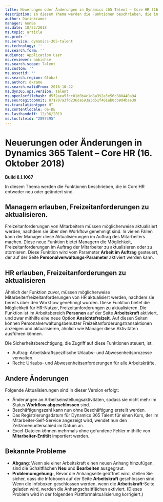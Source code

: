 ```yaml
---
title: Neuerungen oder Änderungen in Dynamics 365 Talent – Core HR (16. Oktober 2018)
description: In diesem Thema werden die Funktionen beschrieben, die in Microsoft Dynamics 365 Talent – Core HR entweder neu oder geändert sind.
author: Darinkramer
manager: AnnBe
ms.date: 10/22/2018
ms.topic: article
ms.prod: ''
ms.service: dynamics-365-talent
ms.technology: ''
ms.search.form: ''
audience: Application User
ms.reviewer: anbichse
ms.search.scope: Talent
ms.custom: ''
ms.assetid: ''
ms.search.region: Global
ms.author: dkrame
ms.search.validFrom: 2018-10-22
ms.dyn365.ops.version: Talent
ms.openlocfilehash: d5f2aea5fcc81d0b4c1d8a392a3e56c888440a94
ms.sourcegitcommit: 871707a3fd236da693a3d51f401eb0cb9d4bae39
ms.translationtype: HT
ms.contentlocale: de-DE
ms.lasthandoff: 12/06/2019
ms.locfileid: "2897395"
---
```

# <a name="whats-new-or-changed-in-dynamics-365-talent---core-hr-october-16-2018"></a>Neuerungen oder Änderungen in Dynamics 365 Talent – Core HR (16. Oktober 2018)

**Build 8.1.1067**

In diesem Thema werden die Funktionen beschrieben, die in Core HR entweder neu oder geändert sind.

## <a name="allow-managers-to-update-time-off-requests"></a>Managern erlauben, Freizeitanforderungen zu aktualisieren.

Freizeitanforderungen von Mitarbeitern müssen möglicherweise aktualisiert werden, nachdem sie über den Workflow genehmigt sind. In vielen Fällen kann der Manager diese Aktualisierungen im Auftrag des Mitarbeiters machen. Diese neue Funktion bietet Managern die Möglichkeit, Freizeitanforderungen im Auftrag der Mitarbeiter zu aktualisieren oder zu stornieren. Diese Funktion wird vom Parameter **Arbeit im Auftrag** gesteuert, der auf der Seite **Personalverwaltungs-Parameter** aktiviert werden kann. 
 
## <a name="allow-hr-to-update-time-off-requests"></a>HR erlauben, Freizeitanforderungen zu aktualisieren

Ähnlich der Funktion zuvor, müssen möglicherweise Mitarbeiterfreizeitanforderungen von HR aktualisiert werden, nachdem sie bereits über den Workflow genehmigt wurden. Diese Funktion bietet die Möglichkeit für HR-Nutzer, Freizeitanforderungen zu aktualisieren. Die Funktion ist im Arbeitsbereich **Personen** auf der Seite **Arbeitskraft** aktiviert, und zwar mithilfe eine neue Option **Ansichtsfreizeit**. Auf diesen Seiten können Personalverwaltungsbenutzer Freizeitanforderungstransaktionen anzeigen und aktualisieren, ähnlich wie Manager diese Aktivitäten ausführen können.

Die Sicherheitsberechtigung, die Zugriff auf diese Funktionen steuert, ist:
- Auftrag: Arbeitskraftspezifische Urlaubs- und Abwesenheitsprozesse verwalten.
- Recht: Urlaubs- und Abwesenheitsanforderungen für alle Arbeitskräfte.

## <a name="other-changes"></a>Andere Änderungen
Folgende Aktualisierungen sind in dieser Version erfolgt:
- Änderungen an Arbeitseinstellungsaktivitäten, sodass sie nicht mehr im Status **Workflow abgeschlossen** sind.
- Beschäftigungszahl kann nun ohne Beschäftigung erstellt werden.
- Das Registrierungsdatum für Dynamics 365 Talent für einen Kurs, der im Mitarbeiter-Self-Service angezeigt wird, wendet nun den Zeitzonenunterschied im Datum an.
- Excel-Dateien können mehrmals ohne gefundene Fehler mithilfe von  **Mitarbeiter-Entität** importiert werden.

## <a name="known-issue"></a>Bekannte Probleme

- **Abgang**: Wenn sie einer Arbeitskraft einen neuen Anhang hinzufügen, sind die Schaltflächen **Neu** und **Bearbeiten** ausgegraut. 
- **Problemumgehung:**, Bevor die Anhangseite geöffnet wird, stellen Sie sicher, dass die Infoboxen auf der Seite **Arbeitskraft** geschlossen sind. Wenn die Infoboxen geschlossen werden, wenn die **Arbeitskraft**-Seite geladen wird, werden die Anhangschaltflächen aktiviert. (Dieses Problem wird in der folgenden Plattformaktualisierung korrigiert.)

